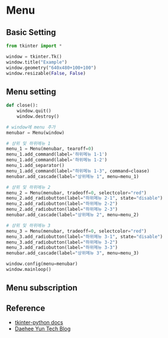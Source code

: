 # Menu

## Basic Setting
```python
from tkinter import *

window = tkinter.Tk()
window.title("Example")
window.geometry("640x480+100+100")
window.resizable(False, False)
```

## Menu setting
```python
def close():
    window.quit()
    window.destroy()

# window에 menu 추가
menubar = Menu(window) 

# 상위 및 하위메뉴 1
menu_1 = Menu(menubar, tearoff=0)
menu_1.add_command(label='하위메뉴 1-1')
menu_1.add_command(label='하위메뉴 1-2')
menu_1.add_separator()
menu_1.add_command(label="하위메뉴 1-3", command=cloase)
menubar.add_cascade(label="상위메뉴 1", menu=menu_1)

# 상위 및 하위메뉴 2
menu_2 = Menu(menubar, tradeoff=0, selectcolor="red")
menu_2.add_radiobutton(label="하위메뉴 2-1", state="disable")
menu_2.add_radiobutton(label="하위메뉴 2-2")
menu_2.add_radiobutton(label="하위메뉴 2-3")
menubar.add_cascade(label="상위메뉴 2", menu=menu_2)

# 상위 및 하위메뉴 3
menu_3 = Menu(menubar, tradeoff=0, selectcolor="red")
menu_3.add_radiobutton(label="하위메뉴 3-1", state="disable")
menu_3.add_radiobutton(label="하위메뉴 3-2")
menu_3.add_radiobutton(label="하위메뉴 3-3")
menubar.add_cascade(label="상위메뉴 3", menu=menu_3)

window.config(menu=menubar)
window.mainloop()
```


## Menu subscription



## Reference
- [tkinter-python docs](https://docs.python.org/ko/3/library/tkinter.html)
- [Daehee Yun Tech Blog](https://076923.github.io/posts/Python-tkinter-8/)